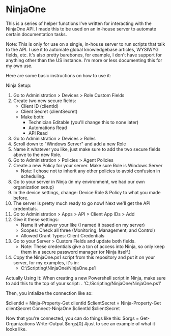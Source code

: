 # NinjaOne
This is a series of helper functions I've written for interacting with the NinjaOne API.
I made this to be used on an in-house server to automate certain documentation tasks.

Note: This is only for use on a single, in-house server to run scripts that talk to the API. I use it to automate global knowledgebase articles, WYSIWYG fields, etc.
      It's also pretty barebones, for example, I don't have support for anything other than the US instance. I'm more or less documenting this for my own use.

Here are some basic instructions on how to use it:

Ninja Setup:
1. Go to Administration > Devices > Role Custom Fields
2. Create two new secure fields:
   - Client ID (clientId)
   - Client Secret (clientSecret)
   - Make both:
     - Technician Editable (you'll change this to none later)
     - Automations Read
     - API Read
3. Go to Administration > Devices > Roles
4. Scroll down to "Windows Server" and add a new Role
5. Name it whatever you like, just make sure to add the two secure fields above to the new Role.
6. Go to Administration > Policies > Agent Policies
7. Create a new Policy for your server. Make sure Role is Windows Server
   - Note: I chose not to inherit any other policies to avoid confusion in scheduling.
8. Go to your server in Ninja (in my environment, we had our own organization setup)
9. In the device settings, change: Device Role & Policy to what you made before.
10. The server is pretty much ready to go now! Next we'll get the API credentials.
11. Go to Administration > Apps > API > Client App IDs > Add
12. Give it these settings:
    - Name it whatever your like (I named it based on my server)
    - Scopes: Check all three (Monitoring, Management, and Control)
    - Allowed Grant Types: Client Credentials
13. Go to your Server > Custom Fields and update both fields.
    - Note: These credentials give a ton of access into Ninja, so only keep them in a secure password manager (or Ninja itself.)
14. Copy the NinjaOne.ps1 script from this repository and put it on your server, for my examples, it's in:
    - C:\Scripting\NinjaOne\NinjaOne.ps1
   
Actually Using It:
When creating a new Powershell script in Ninja, make sure to add this to the top of your script:
. 'C:/Scripting/NinjaOne/NinjaOne.ps1'

Then, you intialize the connection like so:

$clientId = Ninja-Property-Get clientId
$clientSecret = Ninja-Property-Get clientSecret
Connect-NinjaOne $clientId $clientSecret

Now that you're connected, you can do things like this:
$orgs = Get-Organizations
Write-Output $orgs[0] #just to see an example of what it looks like.
